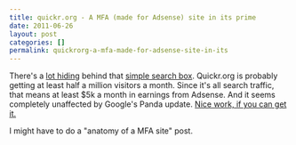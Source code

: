 ```yaml
---
title: quickr.org - A MFA (made for Adsense) site in its prime
date: 2011-06-26
layout: post
categories: []
permalink: quickrorg-a-mfa-made-for-adsense-site-in-its
---
```

There's a [lot hiding](http://webcache.googleusercontent.com/search?q=cache:Lsp8oZjKk3cJ:www.quickr.org/+.http://quickr.org/&cd=1&hl=en&ct=clnk&gl=us&source=www.google.com) behind that [simple search box](http://quickr.org/). Quickr.org is probably getting at least half a million visitors a month. Since it's all search traffic, that means at least $5k a month in earnings from Adsense. And it seems completely unaffected by Google's Panda update. [Nice work, if you can get it.](http://www.youtube.com/watch?v=A58ecFDFPvQ)

I might have to do a "anatomy of a MFA site" post.